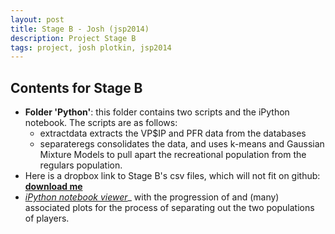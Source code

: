 ```yaml
---
layout: post
title: Stage B - Josh (jsp2014)
description: Project Stage B
tags: project, josh plotkin, jsp2014
---
```


## Contents for Stage B

* __Folder 'Python'__: this folder contains two scripts and the iPython notebook. The scripts are as follows:
	* extractdata extracts the VP$IP and PFR data from the databases
	* separateregs consolidates the data, and uses k-means and Gaussian Mixture Models to pull apart the recreational population from the regulars population.
*  Here is a dropbox link to Stage B's csv files, which will not fit on github: __[download me](https://www.dropbox.com/sh/9o6r265quccnr5c/bbWJefvTcH)__
* _[iPython notebook viewer](http://nbviewer.ipython.org/github/joshplotkin/edav/blob/gh-pages/projects/jsp2014/StageA/PYTHON/StageA.ipynb?create=1)__ with the progression of and (many) associated plots for the process of separating out the two populations of players.